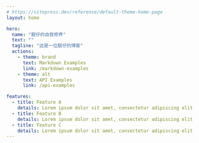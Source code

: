 ```yaml
---
# https://vitepress.dev/reference/default-theme-home-page
layout: home

hero:
  name: "靓仔的自我修养"
  text: ""
  tagline: "这是一位靓仔的博客"
  actions:
    - theme: brand
      text: Markdown Examples
      link: /markdown-examples
    - theme: alt
      text: API Examples
      link: /api-examples

features:
  - title: Feature A
    details: Lorem ipsum dolor sit amet, consectetur adipiscing elit
  - title: Feature B
    details: Lorem ipsum dolor sit amet, consectetur adipiscing elit
  - title: Feature C
    details: Lorem ipsum dolor sit amet, consectetur adipiscing elit
---
```


